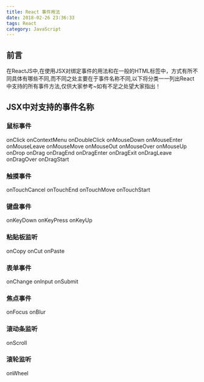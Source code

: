 ```yaml
---
title: React 事件用法
date: 2018-02-26 23:36:33
tags: React
category: JavaScript
---
```

## 前言
在ReactJS中,在使用JSX对绑定事件的用法和在一般的HTML标签中，方式有所不同具体有哪些不同,而不同之处主要在于事件名称不同,以下将分类一一列出React中支持的所有事件方法,仅供大家参考~如有不足之处望大家指出！

## JSX中对支持的事件名称

### 鼠标事件

onClick
onContextMenu
onDoubleClick
onMouseDown
onMouseEnter
onMouseLeave
onMouseMove
onMouseOut
onMouseOver
onMouseUp
onDrop
onDrag
onDragEnd
onDragEnter
onDragExit
onDragLeave
onDragOver
onDragStart

### 触摸事件

onTouchCancel
onTouchEnd
onTouchMove
onTouchStart

### 键盘事件

onKeyDown
onKeyPress
onKeyUp

### 粘贴板监听

onCopy
onCut
onPaste

### 表单事件

onChange
onInput
onSubmit

### 焦点事件

onFocus
onBlur

### 滚动条监听

onScroll

### 滚轮监听

onWheel
